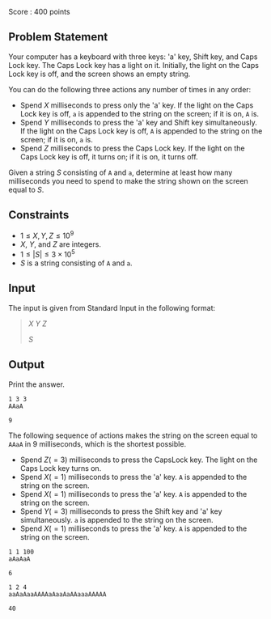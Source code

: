 Score : $400$ points

## Problem Statement

Your computer has a keyboard with three keys: 'a' key, Shift key, and Caps Lock key.  The Caps Lock key has a light on it.
Initially, the light on the Caps Lock key is off, and the screen shows an empty string.

You can do the following three actions any number of times in any order:

- Spend $X$ milliseconds to press only the 'a' key.  If the light on the Caps Lock key is off, `a` is appended to the string on the screen; if it is on, `A` is.
- Spend $Y$ milliseconds to press the 'a' key and Shift key simultaneously.  If the light on the Caps Lock key is off, `A` is appended to the string on the screen; if it is on, `a` is.
- Spend $Z$ milliseconds to press the Caps Lock key.  If the light on the Caps Lock key is off, it turns on; if it is on, it turns off.

Given a string $S$ consisting of `A` and `a`, determine at least how many milliseconds you need to spend to make the string shown on the screen equal to $S$.

## Constraints

- $1 \leq X,Y,Z \leq 10^9$
- $X$, $Y$, and $Z$ are integers.
- $1 \leq |S| \leq 3 \times 10^5$
- $S$ is a string consisting of `A` and `a`.

## Input

The input is given from Standard Input in the following format:

> $X$ $Y$ $Z$
> 
> $S$

## Output

Print the answer.

```input1
1 3 3
AAaA
```

```output1
9
```

The following sequence of actions makes the string on the screen equal to `AAaA` in $9$ milliseconds, which is the shortest possible.

- Spend $Z(=3)$ milliseconds to press the CapsLock key.  The light on the Caps Lock key turns on.
- Spend $X(=1)$ milliseconds to press the 'a' key.  `A` is appended to the string on the screen.
- Spend $X(=1)$ milliseconds to press the 'a' key.  `A` is appended to the string on the screen.
- Spend $Y(=3)$ milliseconds to press the Shift key and 'a' key simultaneously.  `a` is appended to the string on the screen.
- Spend $X(=1)$ milliseconds to press the 'a' key.  `A` is appended to the string on the screen.

```input2
1 1 100
aAaAaA
```

```output2
6
```

```input3
1 2 4
aaAaAaaAAAAaAaaAaAAaaaAAAAA
```

```output3
40
```